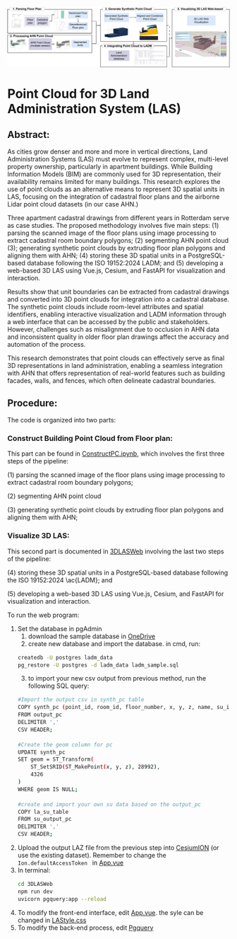 <p align="center">
  <img src="thesismethod.drawio.png" alt="Description of the figure" width="800"/>
  <br>
</p>

# Point Cloud for 3D Land Administration System (LAS)

## Abstract:
As cities grow denser and more and more in vertical directions, Land Administration Systems (LAS) must evolve to represent complex, multi-level property ownership, particularly in apartment buildings. While Building Information Models (BIM) are commonly used for 3D representation, their availability remains limited for many buildings. This research explores the use of point clouds as an alternative means to represent 3D spatial units in LAS, focusing on the integration of cadastral floor plans and the airborne Lidar point cloud datasets (in our case AHN.)

Three apartment cadastral drawings from different years in Rotterdam serve as case studies. The proposed methodology involves five main steps: (1) parsing the scanned image of the floor plans using image processing to extract cadastral room boundary polygons; (2) segmenting AHN point cloud (3); generating synthetic point clouds by extruding floor plan polygons and aligning them with AHN; (4) storing these 3D spatial units in a PostgreSQL-based database following the ISO 19152:2024 LADM; and (5) developing a web-based 3D LAS using Vue.js, Cesium, and FastAPI for visualization and interaction.

Results show that unit boundaries can be extracted from cadastral drawings and converted into 3D point clouds for integration into a cadastral database. The synthetic point clouds include room-level attributes and spatial identifiers, enabling interactive visualization and LADM information through a web interface that can be accessed by the public and stakeholders. However, challenges such as misalignment due to occlusion in AHN data and inconsistent quality in older floor plan drawings affect the accuracy and automation of the process.

This research demonstrates that point clouds can effectively serve as final 3D representations in land administration, enabling a seamless integration with AHN that offers representation of real-world features such as building facades, walls, and fences, which often delineate cadastral boundaries. 

## Procedure:
The code is organized into two parts:
### Construct Building Point Cloud from Floor plan: 
This part can be found in [ConstructPC.ipynb](ConstructPC.ipynb), which involves the first three steps of the pipeline: 

(1) parsing the scanned image of the floor plans using image processing to extract cadastral room boundary polygons; 

(2) segmenting AHN point cloud 

(3) generating synthetic point clouds by extruding floor plan polygons and aligning them with AHN; 


### Visualize 3D LAS:
This second part is documented in [3DLASWeb](3DLASWeb) involving the last two steps of the pipeline:

(4) storing these 3D spatial units in a PostgreSQL-based database following the ISO 19152:2024 \ac{LADM}; and 

(5) developing a web-based 3D LAS using Vue.js, Cesium, and FastAPI for visualization and interaction.

To run the web program:
1. Set the database in pgAdmin
   1. download the sample database in [OneDrive](https://tud365-my.sharepoint.com/:u:/r/personal/candinasari_tudelft_nl/Documents/data%20thesis/ladm_sample.sql?csf=1&web=1&e=b21AQC)
   2. create new database and import the database. in cmd, run:
   ```sh
   createdb -U postgres ladm_data
   pg_restore -U postgres -d ladm_data ladm_sample.sql
   ```
   3. to import your new csv output from previous method, run the following SQL query:
   ```sh
   #Import the output csv in synth_pc table
   COPY synth_pc (point_id, room_id, floor_number, x, y, z, name, su_id, area, k_id)
   FROM output_pc
   DELIMITER ',' 
   CSV HEADER;
   
   #Create the geom column for pc
   UPDATE synth_pc
   SET geom = ST_Transform(
       ST_SetSRID(ST_MakePoint(x, y, z), 28992),
       4326
   )
   WHERE geom IS NULL;

   #create and import your own su data based on the output_pc
   COPY la_su_table
   FROM su_output_pc
   DELIMITER ',' 
   CSV HEADER;
   ```
2. Upload the output LAZ file from the previous step into [CesiumION](https://ion.cesium.com/addasset) (or use the existing dataset). Remember to change the ```Ion.defaultAccessToken ``` in [App.vue](3DLASWeb/src/App.vue)
3. In terminal:
   ```sh
   cd 3DLASWeb
   npm run dev   
   uvicorn pgquery:app --reload
   ```
4. To modify the front-end interface, edit [App.vue](3DLASWeb/src/App.vue). the syle can be changed in [LAStyle.css](3DLASWeb/src/LAStyle.css)
5. To modify the back-end process, edit [Pgquery](3DLASWeb/pgquery.py)

